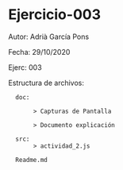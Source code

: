 # Ejercicio-003


Autor: Adrià García Pons

Fecha: 29/10/2020

Ejerc: 003

Estructura de archivos:

      doc:

           > Capturas de Pantalla
    
           > Documento explicación
  
      src:
           > actividad_2.js
          
      Readme.md
